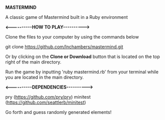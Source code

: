 **MASTERMIND**

A classic game of Mastermind built in a Ruby environment

**<----------HOW TO PLAY---------->**

Clone the files to your computer by using the commands below

git clone
https://github.com/lnchambers/mastermind.git

Or by clicking on the **Clone or Download** button that is located on the top right of the main directory.

Run the game by inputting 'ruby mastermind.rb' from your terminal while you are located in the main directory.

**<----------DEPENDENCIES---------->**

pry (https://github.com/pry/pry)
minitest (https://github.com/seattlerb/minitest)

Go forth and guess randomly generated elements!
